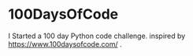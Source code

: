 # 100DaysOfCode
I Started a 100 day Python code challenge. inspired by https://www.100daysofcode.com/ .
